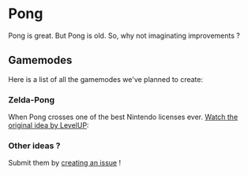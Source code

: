 # Pong
Pong is great. But Pong is old. So, why not imaginating improvements ?

## Gamemodes
Here is a list of all the gamemodes we've planned to create:

### Zelda-Pong
When Pong crosses one of the best Nintendo licenses ever.
[Watch the original idea by LevelUP](https://youtu.be/k0D777KRsGY):

### Other ideas ?
Submit them by [creating an issue](https://github.com/LeSeulArtichaut/pong/issues) !
